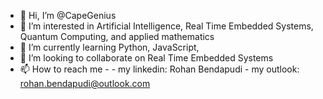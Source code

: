 - 👋 Hi, I’m @CapeGenius
- 👀 I’m interested in Artificial Intelligence, Real Time Embedded Systems, Quantum Computing, and applied mathematics
- 🌱 I’m currently learning Python, JavaScript, 
- 💞️ I’m looking to collaborate on Real Time Embedded Systems
- 📫 How to reach me -
      - my linkedin: Rohan Bendapudi
      - my outlook: rohan.bendapudi@outlook.com

<!---
CapeGenius/CapeGenius is a ✨ special ✨ repository because its `README.md` (this file) appears on your GitHub profile.
You can click the Preview link to take a look at your changes.
--->
